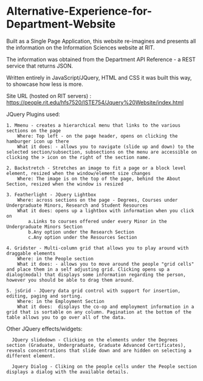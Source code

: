 # Alternative-Experience-for-Department-Website
Built as a Single Page Application, this website re-imagines and presents all the information on the Information Sciences website at RIT.

The information was obtained from the Department API Reference - a REST service that returns JSON.

Written entirely in JavaScript/JQuery, HTML and CSS it was built this way, to showcase how less is more.

Site URL (hosted on RIT servers) : https://people.rit.edu/hfs7520/ISTE754/Jquery%20Website/index.html

JQuery Plugins used: 

	1. Mmenu - creates a hierarchical menu that links to the various sections on the page
		Where: Top left - on the page header, opens on clicking the hamburger icon up there
		What it does: - allows you to navigate (slide up and down) to the selected section/subsection, subsections on the menu are accessible on clicking the > icon on the right of the section name.
	
	2. Backstretch - Stretches an image to fit a page or a block level element, resized when the window/element size changes
		Where: The image is on the top of the page, behind the About Section, resized when the window is resized
	
	3. Featherlight - JQuery Lightbox
		Where: across sections on the page - Degrees, Courses under Undergraduate Minors, Research and Student Resources
		What it does: opens up a lightbox with information when you click on 
			a.Links to courses offered under every Minor in the Undergraduate Minors Section
			b.Any option under the Research Section
			c.Any option under the Resources Section
	
	4. Gridster - Multi-column grid that allows you to play around with draggable elements
		Where: in the People section 
		What it does: - allows you to move around the people "grid cells" and place them in a self adjusting grid. Clicking opens up a dialog(modal) that displays some information regarding the person, however you should be able to drag them around.
	
	5. jsGrid - JQuery data grid control with support for insertion, editing, paging and sorting.
		Where: in the Employment Section
		What it does:  displays the co-op and employment information in a grid that is sortable on any column. Pagination at the bottom of the table allows you to go over all of the data.
    
Other JQuery effects/widgets:

	  JQuery slidedown - Clicking on the elements under the Degrees section (Graduate, Undergraduate, Graduate Advanced Certificates), reveals concentrations that slide down and are hidden on selecting a different element.
    
	  Jquery Dialog - Cliking on the people cells under the People section displays a dialog with the available details.

 
